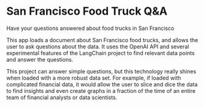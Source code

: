 # San Francisco Food Truck Q&A
Have your questions answered about food trucks in San Francisco

This app loads a document about San Francisco food trucks, and allows the user to ask questions about the data. It uses the OpenAI API and several experimental features of the LangChain project to find relevant data points and answer the questions. 

This project can answer simple questions, but this technology really shines when loaded with a more robust data set. For example, if loaded with complicated financial data, it would allow the user to slice and dice the data to find insights and even create graphs in a fraction of the time of an entire team of financial analysts or data scientists.
